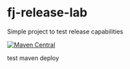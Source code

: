 # fj-release-lab

Simple project to test release capabilities

[![Maven Central](https://img.shields.io/maven-central/v/org.fugerit.java.labs/fj-release-lab.svg)](https://mvnrepository.com/artifact/org.fugerit.java.labs/fj-release-lab)

test maven deploy
